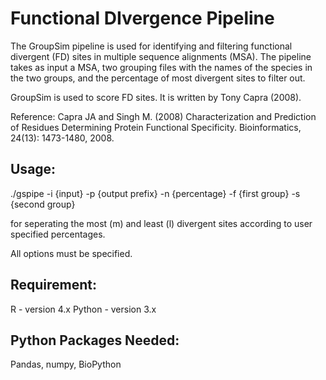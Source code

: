 # Functional DIvergence Pipeline

The GroupSim pipeline is used for identifying and filtering functional divergent (FD) sites in multiple sequence alignments (MSA).
The pipeline takes as input a MSA, two grouping files with the names of the species in the two groups, and the percentage of most divergent sites to filter out. 


GroupSim is used to score FD sites. It is written by Tony Capra (2008).

Reference: Capra JA and Singh M. (2008) Characterization and Prediction of
Residues Determining Protein Functional Specificity. Bioinformatics,
24(13): 1473-1480, 2008.

## Usage:

./gspipe -i {input} -p {output prefix}  -n {percentage} -f {first group} -s {second group}

for seperating the most (m) and least (l) divergent sites according to user specified percentages.

All options must be specified.

## Requirement:
R - version 4.x
Python - version 3.x

## Python Packages Needed:
Pandas, numpy, BioPython
